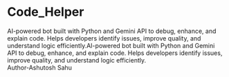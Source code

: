 # Code_Helper
AI-powered bot built with Python and Gemini API to debug, enhance, and explain code. Helps developers identify issues, improve quality, and understand logic efficiently.AI-powered bot built with Python and Gemini API to debug, enhance, and explain code. Helps developers identify issues, improve quality, and understand logic efficiently.
<br>
Author-Ashutosh Sahu
